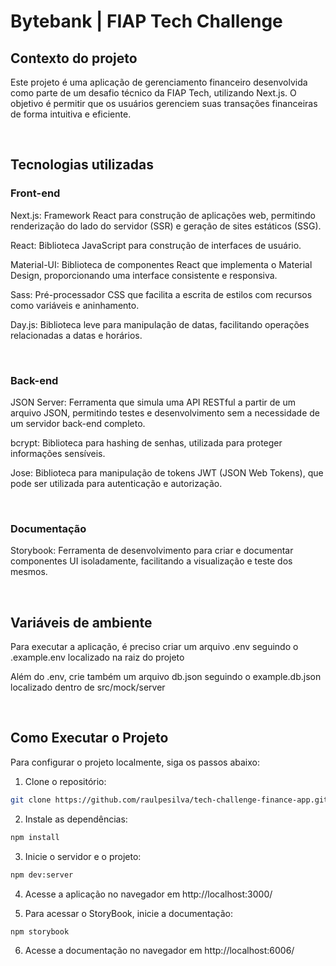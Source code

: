 # Bytebank | FIAP Tech Challenge

## Contexto do projeto

Este projeto é uma aplicação de gerenciamento financeiro desenvolvida como parte de um desafio técnico da FIAP Tech, utilizando Next.js. O objetivo é permitir que os usuários gerenciem suas transações financeiras de forma intuitiva e eficiente.

&nbsp;


## Tecnologias utilizadas

### Front-end
Next.js: Framework React para construção de aplicações web, permitindo renderização do lado do servidor (SSR) e geração de sites estáticos (SSG).

React: Biblioteca JavaScript para construção de interfaces de usuário.

Material-UI: Biblioteca de componentes React que implementa o Material Design, proporcionando uma interface consistente e responsiva.

Sass: Pré-processador CSS que facilita a escrita de estilos com recursos como variáveis e aninhamento.

Day.js: Biblioteca leve para manipulação de datas, facilitando operações relacionadas a datas e horários.

&nbsp;

### Back-end
JSON Server: Ferramenta que simula uma API RESTful a partir de um arquivo JSON, permitindo testes e desenvolvimento sem a necessidade de um servidor back-end completo.

bcrypt: Biblioteca para hashing de senhas, utilizada para proteger informações sensíveis.

Jose: Biblioteca para manipulação de tokens JWT (JSON Web Tokens), que pode ser utilizada para autenticação e autorização.

&nbsp;

### Documentação

Storybook: Ferramenta de desenvolvimento para criar e documentar componentes UI isoladamente, facilitando a visualização e teste dos mesmos.

&nbsp;


## Variáveis de ambiente

Para executar a aplicação, é preciso criar um arquivo .env seguindo o .example.env localizado na raiz do projeto

Além do .env, crie também um arquivo db.json seguindo o example.db.json localizado dentro de src/mock/server

&nbsp;


## Como Executar o Projeto

Para configurar o projeto localmente, siga os passos abaixo:

1. Clone o repositório:
```bash
git clone https://github.com/raulpesilva/tech-challenge-finance-app.git
```

2. Instale as dependências:
```bash
npm install
```

3. Inicie o servidor e o projeto:
```bash
npm dev:server
```

4. Acesse a aplicação no navegador em http://localhost:3000/

5. Para acessar o StoryBook, inicie a documentação:
```bash
npm storybook
```

6. Acesse a documentação no navegador em http://localhost:6006/
